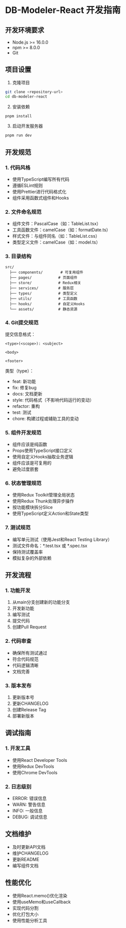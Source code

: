 # DB-Modeler-React 开发指南

## 开发环境要求
- Node.js >= 16.0.0
- npm >= 8.0.0
- Git

## 项目设置
1. 克隆项目
```bash
git clone <repository-url>
cd db-modeler-react
```

2. 安装依赖
```bash
pnpm install
```

3. 启动开发服务器
```bash
pnpm run dev
```

## 开发规范

### 1. 代码风格
- 使用TypeScript编写所有代码
- 遵循ESLint规则
- 使用Prettier进行代码格式化
- 组件采用函数式组件和Hooks

### 2. 文件命名规范
- 组件文件：PascalCase（如：TableList.tsx）
- 工具函数文件：camelCase（如：formatDate.ts）
- 样式文件：与组件同名（如：TableList.css）
- 类型定义文件：camelCase（如：model.ts）

### 3. 目录结构
```
src/
  ├── components/        # 可复用组件
  ├── pages/            # 页面组件
  ├── store/            # Redux相关
  ├── services/         # 服务层
  ├── types/            # 类型定义
  ├── utils/            # 工具函数
  ├── hooks/            # 自定义Hooks
  └── assets/           # 静态资源
```

### 4. Git提交规范
提交信息格式：
```
<type>(<scope>): <subject>

<body>

<footer>
```

类型（type）：
- feat: 新功能
- fix: 修复bug
- docs: 文档更新
- style: 代码格式（不影响代码运行的变动）
- refactor: 重构
- test: 测试
- chore: 构建过程或辅助工具的变动

### 5. 组件开发规范
- 组件应该是纯函数
- Props使用TypeScript接口定义
- 使用自定义Hooks抽取业务逻辑
- 组件应该是可复用的
- 避免过度嵌套

### 6. 状态管理规范
- 使用Redux Toolkit管理全局状态
- 使用Redux Thunk处理异步操作
- 按功能模块拆分Slice
- 使用TypeScript定义Action和State类型

### 7. 测试规范
- 编写单元测试（使用Jest和React Testing Library）
- 测试文件命名：*.test.tsx 或 *.spec.tsx
- 保持测试覆盖率
- 模拟复杂的外部依赖

## 开发流程

### 1. 功能开发
1. 从main分支创建新的功能分支
2. 开发新功能
3. 编写测试
4. 提交代码
5. 创建Pull Request

### 2. 代码审查
- 确保所有测试通过
- 符合代码规范
- 代码逻辑清晰
- 文档完善

### 3. 版本发布
1. 更新版本号
2. 更新CHANGELOG
3. 创建Release Tag
4. 部署新版本

## 调试指南

### 1. 开发工具
- 使用React Developer Tools
- 使用Redux DevTools
- 使用Chrome DevTools

### 2. 日志级别
- ERROR: 错误信息
- WARN: 警告信息
- INFO: 一般信息
- DEBUG: 调试信息

## 文档维护
- 及时更新API文档
- 维护CHANGELOG
- 更新README
- 编写组件文档

## 性能优化
- 使用React.memo()优化渲染
- 使用useMemo和useCallback
- 实现代码分割
- 优化打包大小
- 使用性能分析工具 